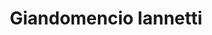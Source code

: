 ---
title: "Giandomencio Iannetti"
presenter_id: giandomencio_iannetti
layout: member_all_presentations
permalink: /member_full_publications/:presenter_id/
---